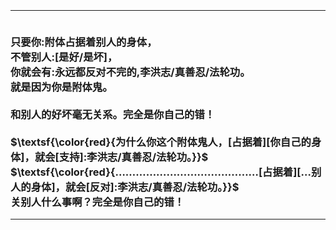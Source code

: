 <h3>
<br><hr>
<br>只要你:附体占据着别人的身体，
<br>不管别人:[是好/是坏]，
<br>你就会有:永远都反对不完的,李洪志/真善忍/法轮功。
<br>就是因为你是附体鬼。
<br>
<br>和别人的好坏毫无关系。完全是你自己的错！
<br>
<br>$\textsf{\color{red}{为什么你这个附体鬼人，[占据着][你自己的身体]，就会[支持]:李洪志/真善忍/法轮功。}}$
<br>$\textsf{\color{red}{……………………………………[占据着][…别人的身体]，就会[反对]:李洪志/真善忍/法轮功。}}$
<br>关别人什么事啊？完全是你自己的错！
<br><hr>
</h3>
